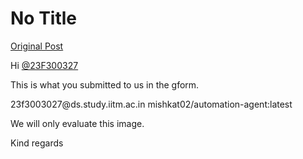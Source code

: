 # No Title

[Original Post](https://discourse.onlinedegree.iitm.ac.in/t/171141/120)

<p>Hi <a class="mention" href="/u/23f300327">@23F300327</a></p>
<p>This is what you submitted to us in the gform.</p>
<p>23f3003027@ds.study.iitm.ac.in	mishkat02/automation-agent:latest</p>
<p>We will only evaluate this image.</p>
<p>Kind regards</p>
